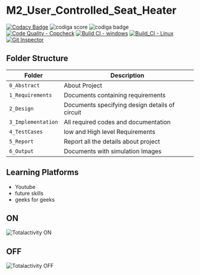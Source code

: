 # M2_User_Controlled_Seat_Heater

[![Codacy Badge](https://app.codacy.com/project/badge/Grade/a1d54c855f184872b81ffd759066d700)](https://www.codacy.com/gh/SunkaraSivaGanesh/M2_User_Controlled_Seat_Heater/dashboard?utm_source=github.com&amp;utm_medium=referral&amp;utm_content=SunkaraSivaGanesh/M2_User_Controlled_Seat_Heater&amp;utm_campaign=Badge_Grade)
![codiga score](https://api.codiga.io/project/32907/score/svg)
![codiga badge](https://api.codiga.io/project/32907/status/svg)
[![Code Quality - Cppcheck](https://github.com/SunkaraSivaGanesh/M2_User_Controlled_Seat_Heater/actions/workflows/c-cpp.yml/badge.svg)](https://github.com/SunkaraSivaGanesh/M2_User_Controlled_Seat_Heater/actions/workflows/c-cpp.yml)
[![Bulid CI - windows](https://github.com/SunkaraSivaGanesh/M2_User_Controlled_Seat_Heater/actions/workflows/main.yml/badge.svg)](https://github.com/SunkaraSivaGanesh/M2_User_Controlled_Seat_Heater/actions/workflows/main.yml)
[![Build_CI - Linux](https://github.com/SunkaraSivaGanesh/M2_User_Controlled_Seat_Heater/actions/workflows/Linux.yml/badge.svg)](https://github.com/SunkaraSivaGanesh/M2_User_Controlled_Seat_Heater/actions/workflows/Linux.yml)
[![Git Inspector](https://github.com/SunkaraSivaGanesh/M2_User_Controlled_Seat_Heater/actions/workflows/GitInspector.yml/badge.svg)](https://github.com/SunkaraSivaGanesh/M2_User_Controlled_Seat_Heater/actions/workflows/GitInspector.yml)

## Folder Structure
Folder             | Description
-------------------| -----------------------------------------
`0_Abstract`       | About Project
`1_Requirements`   | Documents containing requirements 
`2_Design`         | Documents specifying design details of circuit
`3_Implementation` | All required codes and documentation
`4_TestCases`      | low and High level Requirements
`5_Report`         | Report all the details about project
`6_Output`         | Documents with simulation Images

## Learning Platforms
* Youtube
* future skills
* geeks for geeks

## ON
![Totalactivity ON](https://user-images.githubusercontent.com/101381519/164454611-f060ea7a-db59-4276-b629-d5d9cacb282d.png)

## OFF
![Totalactivity OFF](https://user-images.githubusercontent.com/101381519/164455257-0af04d02-8449-43b5-b33c-bf769fed199b.png)




